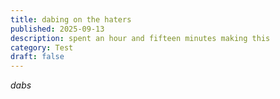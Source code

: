 ```yaml
---
title: dabing on the haters
published: 2025-09-13
description: spent an hour and fifteen minutes making this
category: Test
draft: false
---
```


*dabs*